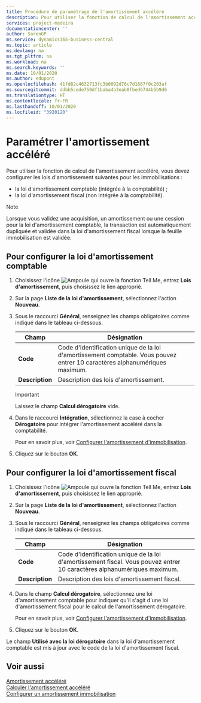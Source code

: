```yaml
---
title: Procédure de paramétrage de l'amortissement accéléré
description: Pour utiliser la fonction de calcul de l'amortissement accéléré, vous devez configurer les lois d'amortissement pour les immobilisations.
services: project-madeira
documentationcenter: ''
author: SorenGP
ms.service: dynamics365-business-central
ms.topic: article
ms.devlang: na
ms.tgt_pltfrm: na
ms.workload: na
ms.search.keywords: ''
ms.date: 10/01/2020
ms.author: edupont
ms.openlocfilehash: 41fd82c4632713fc3b0092d76c7d1667f0c203af
ms.sourcegitcommit: ddbb5cede750df1baba4b3eab8fbed6744b5b9d6
ms.translationtype: HT
ms.contentlocale: fr-FR
ms.lasthandoff: 10/01/2020
ms.locfileid: "3920120"
---
```

# <a name="set-up-accelerated-depreciation"></a>Paramétrer l'amortissement accéléré
Pour utiliser la fonction de calcul de l'amortissement accéléré, vous devez configurer les lois d'amortissement suivantes pour les immobilisations :  

- la loi d'amortissement comptable (intégrée à la comptabilité) ;  
- la loi d'amortissement fiscal (non intégrée à la comptabilité).  

> [!NOTE]  
>  Lorsque vous validez une acquisition, un amortissement ou une cession pour la loi d'amortissement comptable, la transaction est automatiquement dupliquée et validée dans la loi d'amortissement fiscal lorsque la feuille immobilisation est validée.  

## <a name="to-set-up-the-accounting-depreciation-book"></a>Pour configurer la loi d'amortissement comptable  

1.  Choisissez l'icône ![Ampoule qui ouvre la fonction Tell Me](../../media/ui-search/search_small.png "Dites-moi ce que vous voulez faire"), entrez **Lois d'amortissement**, puis choisissez le lien approprié.  
2.  Sur la page **Liste de la loi d'amortissement**, sélectionnez l'action **Nouveau**.  
3.  Sous le raccourci **Général**, renseignez les champs obligatoires comme indiqué dans le tableau ci-dessous.  

    |Champ|Désignation|  
    |---------------------------------|---------------------------------------|  
    |**Code**|Code d'identification unique de la loi d'amortissement comptable. Vous pouvez entrer 10 caractères alphanumériques maximum.|  
    |**Description**|Description des lois d'amortissement.|  

    > [!IMPORTANT]  
    >  Laissez le champ **Calcul dérogatoire** vide.  

4.  Dans le raccourci **Intégration**, sélectionnez la case à cocher **Dérogatoire** pour intégrer l'amortissement accéléré dans la comptabilité.  

    Pour en savoir plus, voir [Configurer l'amortissement d'immobilisation](../../fa-how-setup-depreciation.md).  

5.  Cliquez sur le bouton **OK**.  

## <a name="to-set-up-the-tax-depreciation-book"></a>Pour configurer la loi d'amortissement fiscal  

1.  Choisissez l'icône ![Ampoule qui ouvre la fonction Tell Me](../../media/ui-search/search_small.png "Dites-moi ce que vous voulez faire"), entrez **Lois d'amortissement**, puis choisissez le lien approprié.  
2.  Sur la page **Liste de la loi d'amortissement**, sélectionnez l'action **Nouveau**.  
3.  Sous le raccourci **Général**, renseignez les champs obligatoires comme indiqué dans le tableau ci-dessous.  

    |Champ|Désignation|  
    |---------------------------------|---------------------------------------|  
    |**Code**|Code d'identification unique de la loi d'amortissement fiscal. Vous pouvez entrer 10 caractères alphanumériques maximum.|  
    |**Description**|Description des lois d'amortissement fiscal.|  

4.  Dans le champ **Calcul dérogatoire**, sélectionnez une loi d'amortissement comptable pour indiquer qu'il s'agit d'une loi d'amortissement fiscal pour le calcul de l'amortissement dérogatoire.  

    Pour en savoir plus, voir [Configurer l'amortissement d'immobilisation](../../fa-how-setup-depreciation.md).  

5.  Cliquez sur le bouton **OK**.  

Le champ **Utilisé avec la loi dérogatoire** dans la loi d'amortissement comptable est mis à jour avec le code de la loi d'amortissement fiscal.  

## <a name="see-also"></a>Voir aussi  
 [Amortissement accéléré](accelerated-depreciation.md)   
 [Calculer l'amortissement accéléré](how-to-calculate-accelerated-depreciation.md)   
[Configurer un amortissement immobilisation](../../fa-how-setup-depreciation.md)
